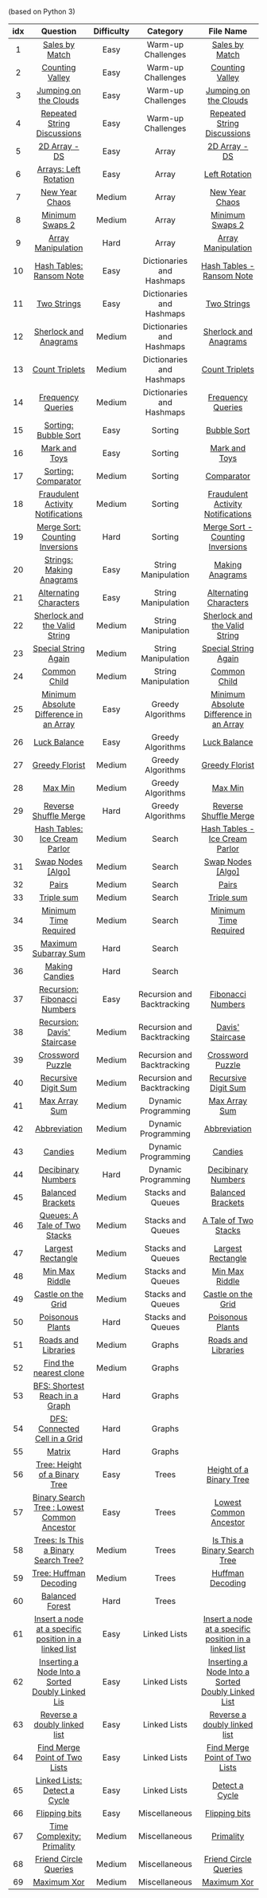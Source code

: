 (based on Python 3)

| idx |Question|Difficulty|Category|File Name|
|:---:|:------:|:--------:|:------:|:-------:|
|  1  |[Sales by Match](https://www.hackerrank.com/challenges/sock-merchant/problem?h_l=interview&playlist_slugs%5B%5D%5B%5D=interview-preparation-kit&playlist_slugs%5B%5D%5B%5D=warmup)|Easy|Warm-up Challenges| [Sales by Match](https://github.com/Myeongjung/HackerRank/blob/main/Interview%20Preparation%20Kit/Warm-up%20Challenges/Sales%20by%20Match.py) |
|  2  |[Counting Valley](https://www.hackerrank.com/challenges/counting-valleys/problem?h_l=interview&playlist_slugs%5B%5D%5B%5D=interview-preparation-kit&playlist_slugs%5B%5D%5B%5D=warmup)|Easy|Warm-up Challenges| [Counting Valley](https://github.com/Myeongjung/HackerRank/blob/main/Interview%20Preparation%20Kit/Warm-up%20Challenges/Counting%20Valleys.py) |
|  3  |[Jumping on the Clouds](https://www.hackerrank.com/challenges/jumping-on-the-clouds/problem?h_l=interview&playlist_slugs%5B%5D%5B%5D=interview-preparation-kit&playlist_slugs%5B%5D%5B%5D=warmup)|Easy|Warm-up Challenges| [Jumping on the Clouds](https://github.com/Myeongjung/HackerRank/blob/main/Interview%20Preparation%20Kit/Warm-up%20Challenges/Jumping%20on%20the%20Clouds.py) |
|  4  |[Repeated String Discussions](https://www.hackerrank.com/challenges/repeated-string/problem?h_l=interview&playlist_slugs%5B%5D%5B%5D=interview-preparation-kit&playlist_slugs%5B%5D%5B%5D=warmup)|Easy|Warm-up Challenges| [Repeated String Discussions](https://github.com/Myeongjung/HackerRank/blob/main/Interview%20Preparation%20Kit/Warm-up%20Challenges/Repeated%20String%20Discussions.py) |
|  5  |[2D Array - DS](https://www.hackerrank.com/challenges/2d-array/problem?h_l=interview&playlist_slugs%5B%5D=interview-preparation-kit&playlist_slugs%5B%5D=arrays) | Easy | Array | [2D Array - DS](https://github.com/Myeongjung/HackerRank/blob/main/Interview%20Preparation%20Kit/Arrays/2D%20Array%20-%20DS.py) |
|  6  |[Arrays: Left Rotation](https://www.hackerrank.com/challenges/ctci-array-left-rotation/problem?h_l=interview&playlist_slugs%5B%5D=interview-preparation-kit&playlist_slugs%5B%5D=arrays) | Easy | Array | [Left Rotation](https://github.com/Myeongjung/HackerRank/blob/main/Interview%20Preparation%20Kit/Arrays/Left%20Rotation.py) |
|  7  |[New Year Chaos](https://www.hackerrank.com/challenges/new-year-chaos/problem?h_l=interview&playlist_slugs%5B%5D%5B%5D=interview-preparation-kit&playlist_slugs%5B%5D%5B%5D=arrays) | Medium | Array | [New Year Chaos](https://github.com/Myeongjung/HackerRank/blob/main/Interview%20Preparation%20Kit/Arrays/New%20Year%20Chaos.py) |
|  8  |[Minimum Swaps 2](https://www.hackerrank.com/challenges/minimum-swaps-2/problem?h_l=interview&playlist_slugs%5B%5D%5B%5D=interview-preparation-kit&playlist_slugs%5B%5D%5B%5D=arrays) | Medium | Array | [Minimum Swaps 2](https://github.com/Myeongjung/HackerRank/blob/main/Interview%20Preparation%20Kit/Arrays/Minimum%20Swaps%202.py) |
|  9  |[Array Manipulation](https://www.hackerrank.com/challenges/crush/problem?h_l=interview&playlist_slugs%5B%5D%5B%5D=interview-preparation-kit&playlist_slugs%5B%5D%5B%5D=arrays) | Hard | Array | [Array Manipulation](https://github.com/Myeongjung/HackerRank/blob/main/Interview%20Preparation%20Kit/Arrays/Array%20Manipulation.py) |
|  10| [Hash Tables: Ransom Note](https://www.hackerrank.com/challenges/ctci-ransom-note/problem?h_l=interview&playlist_slugs%5B%5D%5B%5D=interview-preparation-kit&playlist_slugs%5B%5D%5B%5D=dictionaries-hashmaps) | Easy | Dictionaries and Hashmaps | [Hash Tables - Ransom Note](https://github.com/Myeongjung/HackerRank/blob/main/Interview%20Preparation%20Kit/Dictionaries%20and%20Hashmaps/Hash%20Tables%20-%20Ransom%20Note.py) |
|  11| [Two Strings](https://www.hackerrank.com/challenges/two-strings/problem?h_l=interview&playlist_slugs%5B%5D%5B%5D=interview-preparation-kit&playlist_slugs%5B%5D%5B%5D=dictionaries-hashmaps) | Easy | Dictionaries and Hashmaps | [Two Strings](https://github.com/Myeongjung/HackerRank/blob/main/Interview%20Preparation%20Kit/Dictionaries%20and%20Hashmaps/Two%20Strings.py) |
|  12| [Sherlock and Anagrams](https://www.hackerrank.com/challenges/sherlock-and-anagrams/problem?h_l=interview&playlist_slugs%5B%5D%5B%5D=interview-preparation-kit&playlist_slugs%5B%5D%5B%5D=dictionaries-hashmaps) | Medium | Dictionaries and Hashmaps | [Sherlock and Anagrams](https://github.com/Myeongjung/HackerRank/blob/main/Interview%20Preparation%20Kit/Dictionaries%20and%20Hashmaps/Sherlock%20and%20Anagrams.py) |
|  13| [Count Triplets](https://www.hackerrank.com/challenges/count-triplets-1/problem?h_l=interview&playlist_slugs%5B%5D%5B%5D=interview-preparation-kit&playlist_slugs%5B%5D%5B%5D=dictionaries-hashmaps) | Medium | Dictionaries and Hashmaps | [Count Triplets](https://github.com/Myeongjung/HackerRank/blob/main/Interview%20Preparation%20Kit/Dictionaries%20and%20Hashmaps/Count%20Triplets.py) |
|  14| [Frequency Queries](https://www.hackerrank.com/challenges/frequency-queries/problem?h_l=interview&playlist_slugs%5B%5D%5B%5D=interview-preparation-kit&playlist_slugs%5B%5D%5B%5D=dictionaries-hashmaps) | Medium | Dictionaries and Hashmaps | [Frequency Queries](https://github.com/Myeongjung/HackerRank/blob/main/Interview%20Preparation%20Kit/Dictionaries%20and%20Hashmaps/Frequency%20Queries.py) |
|  15| [Sorting: Bubble Sort](https://www.hackerrank.com/challenges/ctci-bubble-sort/problem?h_l=interview&playlist_slugs%5B%5D%5B%5D=interview-preparation-kit&playlist_slugs%5B%5D%5B%5D=sorting) | Easy | Sorting | [Bubble Sort](https://github.com/Myeongjung/HackerRank/blob/main/Interview%20Preparation%20Kit/Sorting/Bubble%20Sort.py) |
|  16| [Mark and Toys](https://www.hackerrank.com/challenges/mark-and-toys/problem?h_l=interview&playlist_slugs%5B%5D=interview-preparation-kit&playlist_slugs%5B%5D=sorting) | Easy | Sorting | [Mark and Toys](https://github.com/Myeongjung/HackerRank/blob/main/Interview%20Preparation%20Kit/Sorting/Mark%20and%20Toys.py) |
|  17| [Sorting: Comparator](https://www.hackerrank.com/challenges/ctci-comparator-sorting/problem?h_l=interview&playlist_slugs%5B%5D%5B%5D=interview-preparation-kit&playlist_slugs%5B%5D%5B%5D=sorting) | Medium | Sorting | [Comparator](https://github.com/Myeongjung/HackerRank/blob/main/Interview%20Preparation%20Kit/Sorting/Comparator.py) |
|  18| [Fraudulent Activity Notifications](https://www.hackerrank.com/challenges/fraudulent-activity-notifications/problem?h_l=interview&playlist_slugs%5B%5D%5B%5D=interview-preparation-kit&playlist_slugs%5B%5D%5B%5D=sorting) | Medium | Sorting | [Fraudulent Activity Notifications](https://github.com/Myeongjung/HackerRank/blob/main/Interview%20Preparation%20Kit/Sorting/Fraudulent%20Activity%20Notifications.py) |
|  19| [Merge Sort: Counting Inversions](https://www.hackerrank.com/challenges/ctci-merge-sort/problem?h_l=interview&playlist_slugs%5B%5D%5B%5D=interview-preparation-kit&playlist_slugs%5B%5D%5B%5D=sorting) | Hard | Sorting | [Merge Sort - Counting Inversions](https://github.com/Myeongjung/HackerRank/blob/main/Interview%20Preparation%20Kit/Sorting/Merge%20Sort%20-%20Counting%20Inversions.py) |
|  20| [Strings: Making Anagrams](https://www.hackerrank.com/challenges/ctci-making-anagrams/problem?h_l=interview&playlist_slugs%5B%5D%5B%5D=interview-preparation-kit&playlist_slugs%5B%5D%5B%5D=strings) | Easy | String Manipulation | [Making Anagrams](https://github.com/Myeongjung/HackerRank/blob/main/Interview%20Preparation%20Kit/String%20Manipulation/Making%20Anagrams.py) |
|  21| [Alternating Characters](https://www.hackerrank.com/challenges/alternating-characters/problem?h_l=interview&playlist_slugs%5B%5D%5B%5D=interview-preparation-kit&playlist_slugs%5B%5D%5B%5D=strings) | Easy | String Manipulation | [Alternating Characters](https://github.com/Myeongjung/HackerRank/blob/main/Interview%20Preparation%20Kit/String%20Manipulation/Alternating%20Characters.py) |
|  22| [Sherlock and the Valid String](https://www.hackerrank.com/challenges/sherlock-and-valid-string/problem?h_l=interview&playlist_slugs%5B%5D%5B%5D=interview-preparation-kit&playlist_slugs%5B%5D%5B%5D=strings) | Medium | String Manipulation | [Sherlock and the Valid String](https://github.com/Myeongjung/HackerRank/blob/main/Interview%20Preparation%20Kit/String%20Manipulation/Sherlock%20and%20the%20Valid%20String.py) |
|  23| [Special String Again](https://www.hackerrank.com/challenges/special-palindrome-again/problem?h_l=interview&playlist_slugs%5B%5D%5B%5D=interview-preparation-kit&playlist_slugs%5B%5D%5B%5D=strings) | Medium | String Manipulation | [Special String Again](https://github.com/Myeongjung/HackerRank/blob/main/Interview%20Preparation%20Kit/String%20Manipulation/Special%20String%20Again.py) |
|  24| [Common Child](https://www.hackerrank.com/challenges/common-child/problem?h_l=interview&playlist_slugs%5B%5D%5B%5D=interview-preparation-kit&playlist_slugs%5B%5D%5B%5D=strings) | Medium | String Manipulation | [Common Child](https://github.com/Myeongjung/HackerRank/blob/main/Interview%20Preparation%20Kit/String%20Manipulation/Common%20Child.py) |
|  25| [Minimum Absolute Difference in an Array](https://www.hackerrank.com/challenges/minimum-absolute-difference-in-an-array/problem?h_l=interview&playlist_slugs%5B%5D%5B%5D=interview-preparation-kit&playlist_slugs%5B%5D%5B%5D=greedy-algorithms) | Easy | Greedy Algorithms | [Minimum Absolute Difference in an Array](https://github.com/Myeongjung/HackerRank/blob/main/Interview%20Preparation%20Kit/Greedy%20Algorithms/Minimum%20Absolute%20Difference%20in%20an%20Array.py) |
|  26| [Luck Balance](https://www.hackerrank.com/challenges/luck-balance/problem?h_l=interview&playlist_slugs%5B%5D%5B%5D=interview-preparation-kit&playlist_slugs%5B%5D%5B%5D=greedy-algorithms) | Easy | Greedy Algorithms | [Luck Balance](https://github.com/Myeongjung/HackerRank/blob/main/Interview%20Preparation%20Kit/Greedy%20Algorithms/Luck%20Balance.py) |
|  27| [Greedy Florist](https://www.hackerrank.com/challenges/greedy-florist/problem?h_l=interview&playlist_slugs%5B%5D%5B%5D=interview-preparation-kit&playlist_slugs%5B%5D%5B%5D=greedy-algorithms) | Medium | Greedy Algorithms | [Greedy Florist](https://github.com/Myeongjung/HackerRank/blob/main/Interview%20Preparation%20Kit/Greedy%20Algorithms/Greedy%20Florist.py) |
|  28| [Max Min](https://www.hackerrank.com/challenges/angry-children/problem?h_l=interview&playlist_slugs%5B%5D%5B%5D=interview-preparation-kit&playlist_slugs%5B%5D%5B%5D=greedy-algorithms) | Medium | Greedy Algorithms | [Max Min](https://github.com/Myeongjung/HackerRank/blob/main/Interview%20Preparation%20Kit/Greedy%20Algorithms/Max%20Min.py) |
|  29| [Reverse Shuffle Merge](https://www.hackerrank.com/challenges/reverse-shuffle-merge/problem?h_l=interview&playlist_slugs%5B%5D%5B%5D=interview-preparation-kit&playlist_slugs%5B%5D%5B%5D=greedy-algorithms) | Hard | Greedy Algorithms | [Reverse Shuffle Merge](https://github.com/Myeongjung/HackerRank/blob/main/Interview%20Preparation%20Kit/Greedy%20Algorithms/Reverse%20Shuffle%20Merge.py) |
|  30| [Hash Tables: Ice Cream Parlor](https://www.hackerrank.com/challenges/ctci-ice-cream-parlor/problem?h_l=interview&playlist_slugs%5B%5D%5B%5D=interview-preparation-kit&playlist_slugs%5B%5D%5B%5D=search) | Medium | Search | [Hash Tables - Ice Cream Parlor](https://github.com/Myeongjung/HackerRank/blob/main/Interview%20Preparation%20Kit/Search/Hash%20Tables%20-%20Ice%20Cream%20Parlor.py) |
|  31| [Swap Nodes [Algo]](https://www.hackerrank.com/challenges/swap-nodes-algo?h_l=interview&playlist_slugs%5B%5D=interview-preparation-kit&playlist_slugs%5B%5D=search) | Medium | Search | [Swap Nodes [Algo]](https://github.com/Myeongjung/HackerRank/blob/main/Interview%20Preparation%20Kit/Search/Swap%20Nodes%20%5BAlgo%5D.py) |
|  32| [Pairs](https://www.hackerrank.com/challenges/pairs/problem?h_l=interview&playlist_slugs%5B%5D%5B%5D=interview-preparation-kit&playlist_slugs%5B%5D%5B%5D=search) | Medium | Search | [Pairs](https://github.com/Myeongjung/HackerRank/blob/main/Interview%20Preparation%20Kit/Search/Pairs.py) |
|  33| [Triple sum](https://www.hackerrank.com/challenges/triple-sum/problem?h_l=interview&playlist_slugs%5B%5D%5B%5D=interview-preparation-kit&playlist_slugs%5B%5D%5B%5D=search) | Medium | Search | [Triple sum](https://github.com/Myeongjung/HackerRank/blob/main/Interview%20Preparation%20Kit/Search/Triple%20sum.py) |
|  34| [Minimum Time Required](https://www.hackerrank.com/challenges/minimum-time-required/problem?h_l=interview&playlist_slugs%5B%5D%5B%5D=interview-preparation-kit&playlist_slugs%5B%5D%5B%5D=search) | Medium | Search | [Minimum Time Required](https://github.com/Myeongjung/HackerRank/blob/main/Interview%20Preparation%20Kit/Search/Minimum%20Time%20Required.py) |
|  35| [Maximum Subarray Sum](https://www.hackerrank.com/challenges/maximum-subarray-sum/problem?h_l=interview&playlist_slugs%5B%5D%5B%5D=interview-preparation-kit&playlist_slugs%5B%5D%5B%5D=search) | Hard | Search |<!-- [Maximum Subarray Sum](https://github.com/Myeongjung/HackerRank/blob/main/Interview%20Preparation%20Kit/Search/Maximum%20Subarray%20Sum.py) -->|
|  36| [Making Candies](https://www.hackerrank.com/challenges/making-candies/problem?h_l=interview&playlist_slugs%5B%5D%5B%5D=interview-preparation-kit&playlist_slugs%5B%5D%5B%5D=search) | Hard | Search |<!-- [Making Candies](https://github.com/Myeongjung/HackerRank/blob/main/Interview%20Preparation%20Kit/Search/Making%20Candies.py) -->|
|  37| [Recursion: Fibonacci Numbers](https://www.hackerrank.com/challenges/ctci-fibonacci-numbers/problem?h_l=interview&playlist_slugs%5B%5D=interview-preparation-kit&playlist_slugs%5B%5D=recursion-backtracking) | Easy | Recursion and Backtracking | [Fibonacci Numbers](https://github.com/Myeongjung/HackerRank/blob/main/Interview%20Preparation%20Kit/Recursion%20and%20Backtracking/Fibonacci%20Numbers.py) |
|  38| [Recursion: Davis' Staircase](https://www.hackerrank.com/challenges/ctci-recursive-staircase/problem?h_l=interview&playlist_slugs%5B%5D%5B%5D=interview-preparation-kit&playlist_slugs%5B%5D%5B%5D=recursion-backtracking) | Medium | Recursion and Backtracking | [Davis' Staircase](https://github.com/Myeongjung/HackerRank/blob/main/Interview%20Preparation%20Kit/Recursion%20and%20Backtracking/Davis'%20Staircase.py) |
|  39| [Crossword Puzzle](https://www.hackerrank.com/challenges/crossword-puzzle/problem?h_l=interview&playlist_slugs%5B%5D%5B%5D=interview-preparation-kit&playlist_slugs%5B%5D%5B%5D=recursion-backtracking) | Medium | Recursion and Backtracking | [Crossword Puzzle](https://github.com/Myeongjung/HackerRank/blob/main/Interview%20Preparation%20Kit/Recursion%20and%20Backtracking/Crossword%20Puzzle.py) |
|  40| [Recursive Digit Sum](https://www.hackerrank.com/challenges/recursive-digit-sum/problem?h_l=interview&playlist_slugs%5B%5D%5B%5D=interview-preparation-kit&playlist_slugs%5B%5D%5B%5D=recursion-backtracking) | Medium | Recursion and Backtracking | [Recursive Digit Sum](https://github.com/Myeongjung/HackerRank/blob/main/Interview%20Preparation%20Kit/Recursion%20and%20Backtracking/Recursive%20Digit%20Sum.py) |0Sum.py) -->|
|  41| [Max Array Sum](https://www.hackerrank.com/challenges/max-array-sum/problem?h_l=interview&playlist_slugs%5B%5D%5B%5D=interview-preparation-kit&playlist_slugs%5B%5D%5B%5D=dynamic-programming) | Medium | Dynamic Programming | [Max Array Sum](https://github.com/Myeongjung/HackerRank/blob/main/Interview%20Preparation%20Kit/Dynamic%20Programming/Max%20Array%20Sum.py) |
|  42| [Abbreviation](https://www.hackerrank.com/challenges/abbr/problem?h_l=interview&playlist_slugs%5B%5D%5B%5D=interview-preparation-kit&playlist_slugs%5B%5D%5B%5D=dynamic-programming) | Medium | Dynamic Programming | [Abbreviation](https://github.com/Myeongjung/HackerRank/blob/main/Interview%20Preparation%20Kit/Dynamic%20Programming/Abbreviation.py) |
|  43| [Candies](https://www.hackerrank.com/challenges/candies/problem?h_l=interview&playlist_slugs%5B%5D%5B%5D=interview-preparation-kit&playlist_slugs%5B%5D%5B%5D=dynamic-programming) | Medium | Dynamic Programming | [Candies](https://github.com/Myeongjung/HackerRank/blob/main/Interview%20Preparation%20Kit/Dynamic%20Programming/Candies.py) |
|  44| [Decibinary Numbers](https://www.hackerrank.com/challenges/decibinary-numbers/problem?h_l=interview&playlist_slugs%5B%5D%5B%5D=interview-preparation-kit&playlist_slugs%5B%5D%5B%5D=dynamic-programming) | Hard | Dynamic Programming | [Decibinary Numbers](https://github.com/Myeongjung/HackerRank/blob/main/Interview%20Preparation%20Kit/Dynamic%20Programming/Decibinary%20Numbers.py) |
|  45| [Balanced Brackets](https://www.hackerrank.com/challenges/balanced-brackets/problem?h_l=interview&playlist_slugs%5B%5D%5B%5D=interview-preparation-kit&playlist_slugs%5B%5D%5B%5D=stacks-queues) | Medium | Stacks and Queues | [Balanced Brackets](https://github.com/Myeongjung/HackerRank/blob/main/Interview%20Preparation%20Kit/Stacks%20and%20Queues/Balanced%20Brackets.py) |
|  46| [Queues: A Tale of Two Stacks](https://www.hackerrank.com/challenges/ctci-queue-using-two-stacks/problem?h_l=interview&playlist_slugs%5B%5D%5B%5D=interview-preparation-kit&playlist_slugs%5B%5D%5B%5D=stacks-queues) | Medium | Stacks and Queues | [A Tale of Two Stacks](https://github.com/Myeongjung/HackerRank/blob/main/Interview%20Preparation%20Kit/Stacks%20and%20Queues/A%20Tale%20of%20Two%20Stacks.py) |
|  47| [Largest Rectangle](https://www.hackerrank.com/challenges/largest-rectangle/problem?h_l=interview&playlist_slugs%5B%5D%5B%5D=interview-preparation-kit&playlist_slugs%5B%5D%5B%5D=stacks-queues) | Medium | Stacks and Queues | [Largest Rectangle](https://github.com/Myeongjung/HackerRank/blob/main/Interview%20Preparation%20Kit/Stacks%20and%20Queues/Largest%20Rectangle.py) |
|  48| [Min Max Riddle](https://www.hackerrank.com/challenges/min-max-riddle/problem?h_l=interview&playlist_slugs%5B%5D%5B%5D=interview-preparation-kit&playlist_slugs%5B%5D%5B%5D=stacks-queues) | Medium | Stacks and Queues | [Min Max Riddle](https://github.com/Myeongjung/HackerRank/blob/main/Interview%20Preparation%20Kit/Stacks%20and%20Queues/Min%20Max%20Riddle.py) |
|  49| [Castle on the Grid](https://www.hackerrank.com/challenges/castle-on-the-grid/problem?h_l=interview&playlist_slugs%5B%5D%5B%5D=interview-preparation-kit&playlist_slugs%5B%5D%5B%5D=stacks-queues) | Medium | Stacks and Queues | [Castle on the Grid](https://github.com/Myeongjung/HackerRank/blob/main/Interview%20Preparation%20Kit/Stacks%20and%20Queues/Castle%20on%20the%20Grid.py) |
|  50| [Poisonous Plants](https://www.hackerrank.com/challenges/poisonous-plants/problem?h_l=interview&playlist_slugs%5B%5D%5B%5D=interview-preparation-kit&playlist_slugs%5B%5D%5B%5D=stacks-queues) | Hard | Stacks and Queues | [Poisonous Plants](https://github.com/Myeongjung/HackerRank/blob/main/Interview%20Preparation%20Kit/Stacks%20and%20Queues/Poisonous%20Plants.py) |
|  51| [Roads and Libraries](https://www.hackerrank.com/challenges/torque-and-development/problem?h_l=interview&playlist_slugs%5B%5D%5B%5D=interview-preparation-kit&playlist_slugs%5B%5D%5B%5D=graphs) | Medium | Graphs  | [Roads and Libraries](https://github.com/Myeongjung/HackerRank/blob/main/Interview%20Preparation%20Kit/Graphs/Roads%20and%20Libraries.py) |
|  52| [Find the nearest clone](https://www.hackerrank.com/challenges/find-the-nearest-clone/problem?h_l=interview&playlist_slugs%5B%5D%5B%5D=interview-preparation-kit&playlist_slugs%5B%5D%5B%5D=graphs) | Medium | Graphs  |<!-- [Find the nearest clone](https://github.com/Myeongjung/HackerRank/blob/main/Interview%20Preparation%20Kit/Graphs/Find%20the%20nearest%20clone.py) -->|
|  53| [BFS: Shortest Reach in a Graph](https://www.hackerrank.com/challenges/ctci-bfs-shortest-reach/problem?h_l=interview&playlist_slugs%5B%5D%5B%5D=interview-preparation-kit&playlist_slugs%5B%5D%5B%5D=graphs) | Hard | Graphs  |<!-- [BFS - Shortest Reach in a Graph](https://github.com/Myeongjung/HackerRank/blob/main/Interview%20Preparation%20Kit/Graphs/BFS%20-%20Shortest%20Reach%20in%20a%20Graph.py) -->|
|  54| [DFS: Connected Cell in a Grid](https://www.hackerrank.com/challenges/ctci-connected-cell-in-a-grid/problem?h_l=interview&playlist_slugs%5B%5D%5B%5D=interview-preparation-kit&playlist_slugs%5B%5D%5B%5D=graphs) | Hard | Graphs  |<!-- [DFS - Connected Cell in a Grid](https://github.com/Myeongjung/HackerRank/blob/main/Interview%20Preparation%20Kit/Graphs/DFS%20-%20Connected%20Cell%20in%20a%20Grid.py) -->|
|  55| [Matrix](https://www.hackerrank.com/challenges/matrix/problem?h_l=interview&playlist_slugs%5B%5D%5B%5D=interview-preparation-kit&playlist_slugs%5B%5D%5B%5D=graphs) | Hard | Graphs  |<!-- [Matrix](https://github.com/Myeongjung/HackerRank/blob/main/Interview%20Preparation%20Kit/Graphs/Matrix.py) -->|
|  56| [Tree: Height of a Binary Tree](https://www.hackerrank.com/challenges/tree-height-of-a-binary-tree/problem?h_l=interview&playlist_slugs%5B%5D%5B%5D=interview-preparation-kit&playlist_slugs%5B%5D%5B%5D=trees) | Easy | Trees  | [Height of a Binary Tree](https://github.com/Myeongjung/HackerRank/blob/main/Interview%20Preparation%20Kit/Trees/Height%20of%20a%20Binary%20Tree.py) |
|  57| [Binary Search Tree : Lowest Common Ancestor](https://www.hackerrank.com/challenges/binary-search-tree-lowest-common-ancestor/problem?h_l=interview&playlist_slugs%5B%5D%5B%5D=interview-preparation-kit&playlist_slugs%5B%5D%5B%5D=trees) | Easy | Trees  | [Lowest Common Ancestor](https://github.com/Myeongjung/HackerRank/blob/main/Interview%20Preparation%20Kit/Trees/Lowest%20Common%20Ancestor.py) |
|  58| [Trees: Is This a Binary Search Tree?](https://www.hackerrank.com/challenges/ctci-is-binary-search-tree/problem?h_l=interview&playlist_slugs%5B%5D%5B%5D=interview-preparation-kit&playlist_slugs%5B%5D%5B%5D=trees) | Medium | Trees  | [Is This a Binary Search Tree](https://github.com/Myeongjung/HackerRank/blob/main/Interview%20Preparation%20Kit/Trees/Is%20This%20a%20Binary%20Search%20Tree.py) |
|  59| [Tree: Huffman Decoding](https://www.hackerrank.com/challenges/tree-huffman-decoding/problem?h_l=interview&playlist_slugs%5B%5D%5B%5D=interview-preparation-kit&playlist_slugs%5B%5D%5B%5D=trees) | Medium | Trees  | [Huffman Decoding](https://github.com/Myeongjung/HackerRank/blob/main/Interview%20Preparation%20Kit/Trees/Huffman%20Decoding.py) |
|  60| [Balanced Forest](https://www.hackerrank.com/challenges/balanced-forest/problem?h_l=interview&playlist_slugs%5B%5D%5B%5D=interview-preparation-kit&playlist_slugs%5B%5D%5B%5D=trees) | Hard | Trees  |<!-- [Balanced Forest](https://github.com/Myeongjung/HackerRank/blob/main/Interview%20Preparation%20Kit/Trees/Balanced%20Forest.py) -->|
|  61| [Insert a node at a specific position in a linked list](https://www.hackerrank.com/challenges/insert-a-node-at-a-specific-position-in-a-linked-list/problem?h_l=interview&playlist_slugs%5B%5D=interview-preparation-kit&playlist_slugs%5B%5D=linked-lists) | Easy | Linked Lists | [Insert a node at a specific position in a linked list](https://github.com/Myeongjung/HackerRank/blob/main/Interview%20Preparation%20Kit/Linked%20Lists/Insert%20a%20node%20at%20a%20specific%20position%20in%20a%20linked%20list.py) |
|  62| [Inserting a Node Into a Sorted Doubly Linked Lis](https://www.hackerrank.com/challenges/insert-a-node-into-a-sorted-doubly-linked-list/problem?h_l=interview&playlist_slugs%5B%5D%5B%5D=interview-preparation-kit&playlist_slugs%5B%5D%5B%5D=linked-lists) | Easy | Linked Lists | [Inserting a Node Into a Sorted Doubly Linked List](https://github.com/Myeongjung/HackerRank/blob/main/Interview%20Preparation%20Kit/Linked%20Lists/Inserting%20a%20Node%20Into%20a%20Sorted%20Doubly%20Linked%20List.py) |
|  63| [Reverse a doubly linked list](https://www.hackerrank.com/challenges/reverse-a-doubly-linked-list/problem?h_l=interview&playlist_slugs%5B%5D%5B%5D=interview-preparation-kit&playlist_slugs%5B%5D%5B%5D=linked-lists) | Easy | Linked Lists | [Reverse a doubly linked list](https://github.com/Myeongjung/HackerRank/blob/main/Interview%20Preparation%20Kit/Linked%20Lists/Reverse%20a%20doubly%20linked%20list.py) |
|  64| [Find Merge Point of Two Lists](https://www.hackerrank.com/challenges/find-the-merge-point-of-two-joined-linked-lists/problem?h_l=interview&playlist_slugs%5B%5D%5B%5D=interview-preparation-kit&playlist_slugs%5B%5D%5B%5D=linked-lists) | Easy | Linked Lists | [Find Merge Point of Two Lists](https://github.com/Myeongjung/HackerRank/blob/main/Interview%20Preparation%20Kit/Linked%20Lists/Find%20Merge%20Point%20of%20Two%20Lists.py) |
|  65| [Linked Lists: Detect a Cycle](https://www.hackerrank.com/challenges/ctci-linked-list-cycle/problem?h_l=interview&playlist_slugs%5B%5D%5B%5D=interview-preparation-kit&playlist_slugs%5B%5D%5B%5D=linked-lists) | Easy | Linked Lists | [Detect a Cycle](https://github.com/Myeongjung/HackerRank/blob/main/Interview%20Preparation%20Kit/Linked%20Lists/Detect%20a%20Cycle.py) |
|  66| [Flipping bits](https://www.hackerrank.com/challenges/flipping-bits/problem?h_l=interview&playlist_slugs%5B%5D%5B%5D=interview-preparation-kit&playlist_slugs%5B%5D%5B%5D=miscellaneous) | Easy | Miscellaneous  | [Flipping bits](https://github.com/Myeongjung/HackerRank/blob/main/Interview%20Preparation%20Kit/Miscellaneous/Flipping%20bits.py) |
|  67| [Time Complexity: Primality](https://www.hackerrank.com/challenges/ctci-big-o/problem?h_l=interview&playlist_slugs%5B%5D%5B%5D=interview-preparation-kit&playlist_slugs%5B%5D%5B%5D=miscellaneous) | Medium | Miscellaneous  | [Primality](https://github.com/Myeongjung/HackerRank/blob/main/Interview%20Preparation%20Kit/Miscellaneous/Primality.py) |
|  68| [Friend Circle Queries](https://www.hackerrank.com/challenges/friend-circle-queries/problem?h_l=interview&playlist_slugs%5B%5D%5B%5D=interview-preparation-kit&playlist_slugs%5B%5D%5B%5D=miscellaneous) | Medium | Miscellaneous  | [Friend Circle Queries](https://github.com/Myeongjung/HackerRank/blob/main/Interview%20Preparation%20Kit/Miscellaneous/Friend%20Circle%20Queries.py) |
|  69| [Maximum Xor](https://www.hackerrank.com/challenges/maximum-xor/problem?h_l=interview&playlist_slugs%5B%5D%5B%5D=interview-preparation-kit&playlist_slugs%5B%5D%5B%5D=miscellaneous) | Medium | Miscellaneous  | [Maximum Xor](https://github.com/Myeongjung/HackerRank/blob/main/Interview%20Preparation%20Kit/Miscellaneous/Maximum%20Xor.py) |